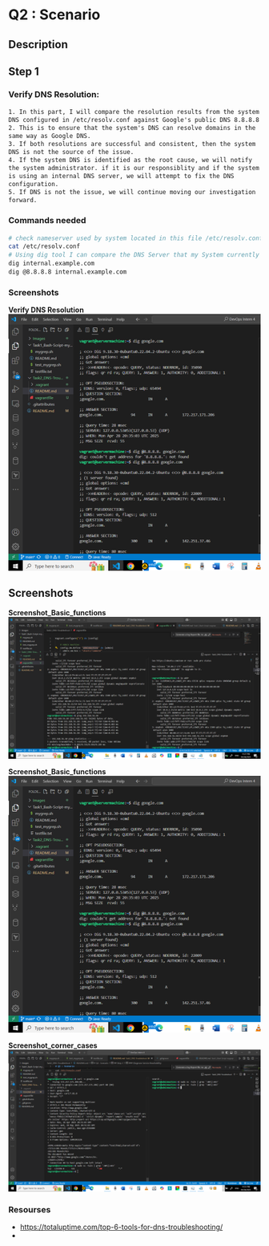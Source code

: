 # Q2 : Scenario
## Description


## Step 1
### Verify DNS Resolution:
    1. In this part, I will compare the resolution results from the system DNS configured in /etc/resolv.conf against Google's public DNS 8.8.8.8
    2. This is to ensure that the system's DNS can resolve domains in the same way as Google DNS.
    3. If both resolutions are successful and consistent, then the system DNS is not the source of the issue.
    4. If the system DNS is identified as the root cause, we will notify the system administrator. if it is our responsiblity and if the system is using an internal DNS server, we will attempt to fix the DNS configuration.
    5. If DNS is not the issue, we will continue moving our investigation forward.
### Commands needed
``` bash
# check nameserver used by system located in this file /etc/resolv.conf
cat /etc/resolv.conf
# Using dig tool I can compare the DNS Server that my System currently use againest Google DNS Server
dig internal.example.com
dig @8.8.8.8 internal.example.com
```
### Screenshots
 **Verify DNS Resolution** 
![Verify_DNS_Resolution](../Images/task2_2.PNG)









## Screenshots

 **Screenshot_Basic_functions** 
![Screenshot_Basic_functions](../Images/task2_1.PNG)

 **Screenshot_Basic_functions** 
![Screenshot_Basic_functions](../Images/task2_2.PNG)

 **Screenshot_corner_cases** 
![Screenshot_corner_cases](../Images/task2_3.PNG)


### Resourses
- https://totaluptime.com/top-6-tools-for-dns-troubleshooting/
- 
